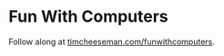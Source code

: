 # Fun With Computers

Follow along at [timcheeseman.com/funwithcomputers](https://timcheeseman.com/funwithcomputers).

